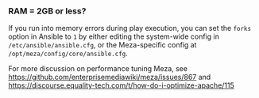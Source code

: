 ### RAM = 2GB or less?

If you run into memory errors during play execution, you can set the `forks` option in Ansible to `1` by either editing the system-wide config in `/etc/ansible/ansible.cfg`, or the Meza-specific config at `/opt/meza/config/core/ansible.cfg`.

For more discussion on performance tuning Meza, see https://github.com/enterprisemediawiki/meza/issues/867 and
https://discourse.equality-tech.com/t/how-do-i-optimize-apache/115

